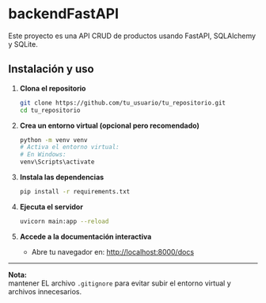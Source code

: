 # backendFastAPI

Este proyecto es una API CRUD de productos usando FastAPI, SQLAlchemy y SQLite.

## Instalación y uso

1. **Clona el repositorio**
   ```bash
   git clone https://github.com/tu_usuario/tu_repositorio.git
   cd tu_repositorio
   ```

2. **Crea un entorno virtual (opcional pero recomendado)**
   ```bash
   python -m venv venv
   # Activa el entorno virtual:
   # En Windows:
   venv\Scripts\activate
   ```

3. **Instala las dependencias**
   ```bash
   pip install -r requirements.txt
   ```

4. **Ejecuta el servidor**
   ```bash
   uvicorn main:app --reload
   ```

5. **Accede a la documentación interactiva**
   - Abre tu navegador en: [http://localhost:8000/docs](http://localhost:8000/docs)

---

**Nota:**  
mantener EL archivo `.gitignore` para evitar subir el entorno virtual y archivos innecesarios.
